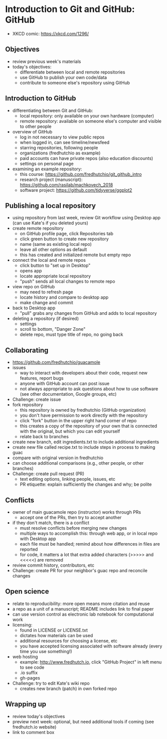 # Introduction to Git and GitHub: GitHub

* XKCD comic: https://xkcd.com/1296/

## Objectives

* review previous week's materials
* today's objectives:
	* differentiate between local and remote repositories
	* use GitHub to publish your own code/data
	* contribute to someone else's repository using GitHub


## Introduction to GitHub

* differentiating between Git and GitHub:
	* local repository: only available on your own hardware (computer)
	* remote repository: available on someone else's computer and visible to other people
* overview of GitHub
	* log in not necessary to view public repos
	* when logged in, can see timeline/newsfeed
	* starring repositories, following people
	* organizations (fredhutchio as example)
	* paid accounts can have private repos (also education discounts)
	* settings on personal page
* examining an example repository: 
	* this course: https://github.com/fredhutchio/git_github_intro
	* research project (manuscript): https://github.com/rasilab/machkovech_2018
	* software project: https://github.com/tidyverse/ggplot2


## Publishing a local repository

* using repository from last week, review Git workflow using Desktop app (can use Kate's if you deleted yours)
* create remote repository
	* on GitHub profile page, click Repositories tab
	* click green button to create new repository
	* name (same as existing local repo)
	* leave all other options as default
	* this has created and initialized remote but empty repo
* connect the local and remote repos
	* click button to "set up in Desktop"
	* opens app
	* locate appropriate local repository
	* "push" sends all local changes to remote repo
* view repo on GitHub
	* may need to refresh page
	* locate history and compare to desktop app
	* make change and commit
* back to Desktop app
	* "pull" grabs any changes from GitHub and adds to local repository
* deleting a repository (if desired)
	* settings
	* scroll to bottom, "Danger Zone"
	* delete repo, must type title of repo, no going back


## Collaborating

* https://github.com/fredhutchio/guacamole
* issues
	* way to interact with developers about their code, request new features, report bugs
	* anyone with GitHub account can post issue
	* not always appropriate to ask questions about how to use software (see other documentation, Google groups, etc)
* Challenge: create issue
* fork repository
	* this repository is owned by fredhutchio (GitHub organization)
	* you don't have permission to work directly with the repository
	* click "fork" button in the upper right hand corner of repo
	* this creates a copy of the repository of your own that is connected with the original, but which you can edit yourself
	* relate back to branches
* create new branch, edit ingredients.txt to include additional ingredients
* create new file called recipe.txt to include steps in process to making guac
* compare with original version in fredhutchio
* can choose additional comparisons (e.g., other people, or other branches)
* Challenge: create pull request (PR)
	* text editing options, linking people, issues, etc
	* PR etiquette: explain sufficiently the changes and why; be polite
	

## Conflicts

* owner of main guacamole repo (instructor) works through PRs
	* accept one of the PRs, then try to accept another
* if they don't match, there is a conflict 
	* must resolve conflicts before merging new changes
	* multiple ways to accomplish this: through web app, or in local repo with Desktop app
	* each file must be handled; remind about how differences in files are reported 
	* for code, it matters a lot that extra added characters (>>>>> and <<<<<) are removed
* review commit history, contributors, etc
* Challenge: create PR for your neighbor's guac repo and reconcile changes


## Open science

* relate to reproducibility: more open means more citation and reuse
* a repo as a unit of a manuscript; README includes link to final paper
* can use version control as electronic lab notebook for computational work
* licensing:
	* found in LICENSE or LICENSE.txt
	* dictates how materials can be used
	* additional resources for choosing a license, etc
	* you have accepted licensing associated with software already (every time you use something!)
* web hosting
	* example: http://www.fredhutch.io, click "GitHub Project" in left menu to see code
	* .io suffix	
	* gh-pages
* Challenge: try to edit Kate's wiki repo
	* creates new branch (patch) in own forked repo

	
## Wrapping up

* review today's objectives
* preview next week: optional, but need additional tools if coming (see fredhutch.io website)
* link to comment box

